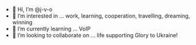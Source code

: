 - 👋 Hi, I’m @j-v-o
- 👀 I’m interested in ... work, learning, cooperation, travelling, dreaming, winning  
- 🌱 I’m currently learning ... VoIP 
- 💞️ I’m looking to collaborate on ... life supporting 
Glory to Ukraine! 

<!---
j-v-o/j-v-o is a ✨ special ✨ repository because its `README.md` (this file) appears on your GitHub profile.
You can click the Preview link to take a look at your changes.
--->
